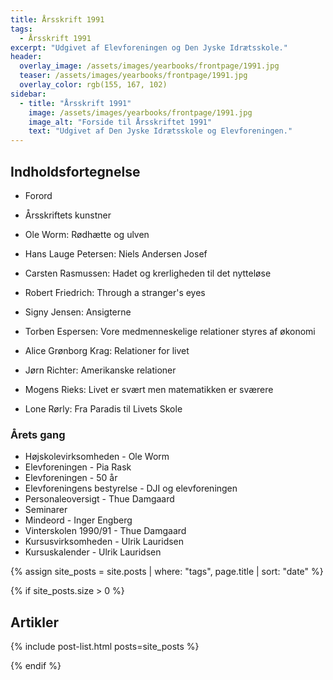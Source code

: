 ```yaml
---
title: Årsskrift 1991
tags:
  - Årsskrift 1991
excerpt: "Udgivet af Elevforeningen og Den Jyske Idrætsskole."
header:
  overlay_image: /assets/images/yearbooks/frontpage/1991.jpg
  teaser: /assets/images/yearbooks/frontpage/1991.jpg
  overlay_color: rgb(155, 167, 102)
sidebar:
  - title: "Årsskrift 1991"
    image: /assets/images/yearbooks/frontpage/1991.jpg
    image_alt: "Forside til Årsskriftet 1991"
    text: "Udgivet af Den Jyske Idrætsskole og Elevforeningen."
---
```


## Indholdsfortegnelse

- Forord
- Årsskriftets kunstner

- Ole Worm: Rødhætte og ulven
- Hans Lauge Petersen: Niels Andersen Josef
- Carsten Rasmussen: Hadet og krerligheden til det nytteløse
- Robert Friedrich: Through a stranger's eyes
- Signy Jensen: Ansigterne
- Torben Espersen: Vore medmenneskelige relationer styres af økonomi
- Alice Grønborg Krag: Relationer for livet
- Jørn Richter: Amerikanske relationer
- Mogens Rieks: Livet er svært men matematikken er sværere
- Lone Rørly: Fra Paradis til Livets Skole

### Årets gang

- Højskolevirksomheden - Ole Worm
- Elevforeningen -  Pia Rask
- Elevforeningen - 50 år
- Elevforeningens bestyrelse - DJI og elevforeningen
- Personaleoversigt - Thue Damgaard
- Seminarer
- Mindeord - Inger Engberg
- Vinterskolen 1990/91 - Thue Damgaard
- Kursusvirksomheden - Ulrik Lauridsen
- Kursuskalender - Ulrik Lauridsen

{% assign site_posts = site.posts | where: "tags", page.title | sort: "date" %}

{% if site_posts.size > 0 %}

## Artikler

{% include post-list.html posts=site_posts %}

{% endif %}
